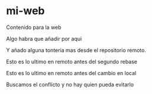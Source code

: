 # mi-web
Contenido para la web

Algo habra que añadir por aqui

Y añado alguna tonteria mas desde el repositorio remoto.

Esto es lo ultimo en remoto antes del segundo rebase 

Esto es lo ultimo en remoto antes del cambio en local

Buscamos el conflicto y no hay quien pueda evitarlo
